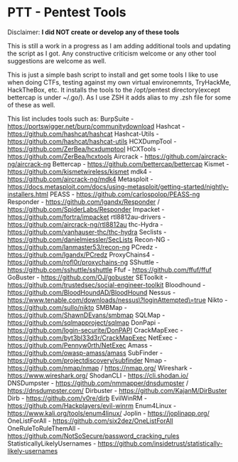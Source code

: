 # PTT - Pentest Tools
Disclaimer: **I did NOT create or develop any of these tools**

This is still a work in a progress as I am adding additional tools and updating the script as I got. Any constructive criticism welcome or any other tool suggestions are welcome as well.

This is just a simple bash script to install and get some tools I like to use when doing CTFs, testing against my own virtual environemnts, TryHackMe, HackTheBox, etc. It installs the tools to the /opt/pentest directory(except bettercap is under ~/.go/). As I use ZSH it adds alias to my .zsh file for some of these as well.

This list includes tools such as:
BurpSuite - https://portswigger.net/burp/communitydownload
Hashcat - https://github.com/hashcat/hashcat
Hashcat-Utils - https://github.com/hashcat/hashcat-utils
HCXDumpTool - https://github.com/ZerBea/hcxdumptool
HCXTools - https://github.com/ZerBea/hcxtools
Aircrack - https://github.com/aircrack-ng/aircrack-ng
Bettercap - https://github.com/bettercap/bettercap
Kismet - https://github.com/kismetwireless/kismet
mdk4 - https://github.com/aircrack-ng/mdk4
Metasploit - https://docs.metasploit.com/docs/using-metasploit/getting-started/nightly-installers.html
PEASS - https://github.com/carlospolop/PEASS-ng
Responder - https://github.com/lgandx/Responder / https://github.com/SpiderLabs/Responder
Impacket - https://github.com/fortra/impacket
rtl8812au-drivers - https://github.com/aircrack-ng/rtl8812au
thc-Hydra - https://github.com/vanhauser-thc/thc-hydra
Seclists - https://github.com/danielmiessler/SecLists
Recon-NG - https://github.com/lanmaster53/recon-ng
PCredz - https://github.com/lgandx/PCredz
ProxyChains4 - https://github.com/rofl0r/proxychains-ng
SShuttle - https://github.com/sshuttle/sshuttle
Ffuf - https://github.com/ffuf/ffuf
GoBuster - https://github.com/OJ/gobuster
SEToolkit - https://github.com/trustedsec/social-engineer-toolkit
Bloodhound - https://github.com/BloodHoundAD/BloodHound
Nessus - https://www.tenable.com/downloads/nessus\?loginAttempted\=true
Nikto - https://github.com/sullo/nikto
SMBMap - https://github.com/ShawnDEvans/smbmap
SQLMap - https://github.com/sqlmapproject/sqlmap
DonPapi - https://github.com/login-securite/DonPAPI
CrackMapExec - https://github.com/byt3bl33d3r/CrackMapExec
NetExec - https://github.com/Pennyw0rth/NetExec
Amass - https://github.com/owasp-amass/amass
SubFinder - https://github.com/projectdiscovery/subfinder
Nmap - https://github.com/nmap/nmap / https://nmap.org/
Wireshark - https://www.wireshark.org/
ShodanCLI - https://cli.shodan.io/
DNSDumpster - https://github.com/nmmapper/dnsdumpster / https://dnsdumpster.com/
Dirbuster - https://github.com/KajanM/DirBuster
Dirb - https://github.com/v0re/dirb
EvilWinRM - https://github.com/Hackplayers/evil-winrm
Enum4Linux - https://www.kali.org/tools/enum4linux/
Joplin - https://joplinapp.org/
OneListForAll - https://github.com/six2dez/OneListForAll
OneRuleToRuleThemAll - https://github.com/NotSoSecure/password_cracking_rules
StatisticallyLikelyUsernames - https://github.com/insidetrust/statistically-likely-usernames

